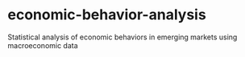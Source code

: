 # economic-behavior-analysis
Statistical analysis of economic behaviors in emerging markets using macroeconomic data
